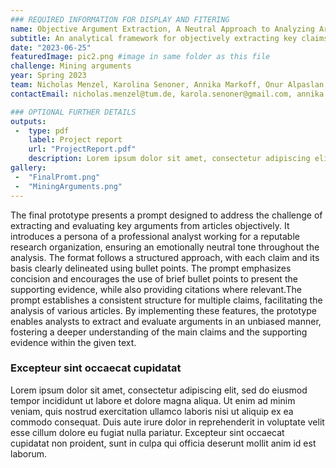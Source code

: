 ```yaml
---
### REQUIRED INFORMATION FOR DISPLAY AND FITERING
name: Objective Argument Extraction, A Neutral Approach to Analyzing Articles
subtitle: An analytical framework for objectively extracting key claims from articles and evaluating their logical coherence and supporting evidence.
date: "2023-06-25"
featuredImage: pic2.png #image in same folder as this file
challenge: Mining arguments
year: Spring 2023
team: Nicholas Menzel, Karolina Senoner, Annika Markoff, Onur Alpaslan
contactEmail: nicholas.menzel@tum.de, karola.senoner@gmail.com, annika.markoff@hm.edu, onur.alpaslan@tum.de

### OPTIONAL FURTHER DETAILS
outputs:
 -  type: pdf
    label: Project report
    url: "ProjectReport.pdf"
    description: Lorem ipsum dolor sit amet, consectetur adipiscing elit
gallery:
 -  "FinalPromt.png"
 -  "MiningArguments.png"
---
```


The final prototype presents a prompt designed to address the challenge of extracting and
evaluating key arguments from articles objectively. It introduces a persona of a professional
analyst working for a reputable research organization, ensuring an emotionally neutral tone
throughout the analysis. The format follows a structured approach, with each claim and its basis
clearly delineated using bullet points. The prompt emphasizes concision and encourages the use
of brief bullet points to present the supporting evidence, while also providing citations where
relevant.The prompt establishes a consistent structure for multiple claims, facilitating the analysis
of various articles. By implementing these features, the prototype enables analysts to extract and
evaluate arguments in an unbiased manner, fostering a deeper understanding of the main claims
and the supporting evidence within the given text.


### Excepteur sint occaecat cupidatat 

Lorem ipsum dolor sit amet, consectetur adipiscing elit, sed do eiusmod tempor incididunt ut labore et dolore magna aliqua. Ut enim ad minim veniam, quis nostrud exercitation ullamco laboris nisi ut aliquip ex ea commodo consequat. Duis aute irure dolor in reprehenderit in voluptate velit esse cillum dolore eu fugiat nulla pariatur. Excepteur sint occaecat cupidatat non proident, sunt in culpa qui officia deserunt mollit anim id est laborum.

